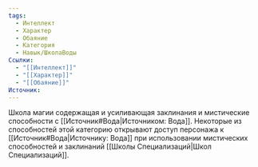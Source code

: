 ```yaml
---
tags:
  - Интеллект
  - Характер
  - Обаяние
  - Категория
  - Навык/ШколаВоды
Ссылки:
  - "[[Интеллект]]"
  - "[[Характер]]"
  - "[[Обаяние]]"
Источник:
---
```

Школа магии содержащая и усиливающая заклинания и мистические способности с [[Источник#Вода|Источником: Вода]]. Некоторые из способностей этой категорию открывают доступ персонажа к [[Источник#Вода|Источнику: Вода]] при использовании мистических способностей и заклинаний [[Школы Специализаций|Школ Специализаций]]. 